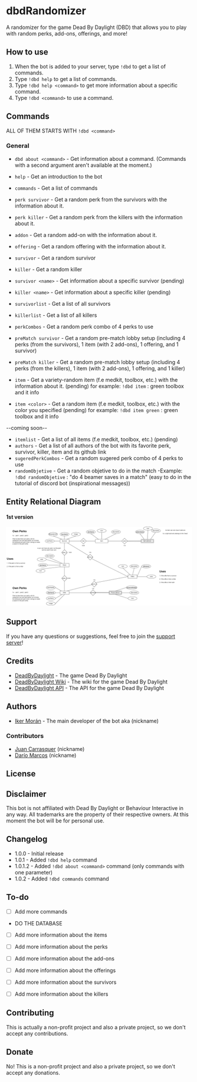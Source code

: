 # dbdRandomizer
A randomizer for the game Dead By Daylight (DBD) that allows you to play with random perks, add-ons, offerings, and more!

## How to use
1. When the bot is added to your server, type `!dbd` to get a list of commands.
2. Type `!dbd help` to get a list of commands.
3. Type `!dbd help <command>` to get more information about a specific command.
4. Type `!dbd <command>` to use a command.

## Commands
ALL OF THEM STARTS WITH `!dbd <command>`

### General
- `dbd about <command>` - Get information about a command. (Commands with a second argument aren't available at the moment.) 

- `help` - Get an introduction to the bot
- `commands` - Get a list of commands
- `perk survivor` - Get a random perk from the survivors with the information about it.
- `perk killer` - Get a random perk from the killers with the information about it.
- `addon` - Get a random add-on with the information about it.
- `offering` - Get a random offering with the information about it.
- `survivor` - Get a random survivor
- `killer` - Get a random killer
- `survivor <name>` - Get information about a specific survivor (pending)
- `killer <name>` - Get information about a specific killer (pending)
- `survivorlist` - Get a list of all survivors
- `killerlist` - Get a list of all killers
- `perkCombos` - Get a random perk combo of 4 perks to use
- `preMatch survivor` - Get a random pre-match lobby setup (including 4 perks (from the survivors), 1 item (with 2 add-ons), 1 offering, and 1 survivor)
- `preMatch killer` - Get a random pre-match lobby setup (including 4 perks (from the killers), 1 item (with 2 add-ons), 1 offering, and 1 killer)
- `item` - Get a variety-random item (f.e medkit, toolbox, etc.) with the information about it. (pending)
    for example: `!dbd item` : green toolbox and it info
- `item <color>` - Get a random item (f.e medkit, toolbox, etc.) with the color you specified (pending)
    for example: `!dbd item green` : green toolbox and it info

--coming soon--

- `itemlist` - Get a list of all items (f.e medkit, toolbox, etc.) (pending)
- `authors` - Get a list of all authors of the bot with its favorite perk, survivor, killer, item and its github link
- `sugeredPerkCombos` - Get a random sugered perk combo of 4 perks to use
- `randomObjetive` - Get a random objetive to do in the match
        -Example: `!dbd randomObjetive` : "do 4 beamer saves in a match" (easy to do in the tutorial of discord bot (inspirational messages))

## Entity Relational Diagram
#### 1st version
![ERD](Images/ER_1st_Version.png)

## Support
If you have any questions or suggestions, feel free to join the [support server]()!

## Credits
- [DeadByDaylight](https://deadbydaylight.com/) - The game Dead By Daylight
- [DeadByDaylight Wiki](https://deadbydaylight.gamepedia.com/Dead_by_Daylight_Wiki) - The wiki for the game Dead By Daylight
- [DeadByDaylight API]() - The API for the game Dead By Daylight    

## Authors
- [Iker Morán](//gitlink) - The main developer of the bot aka (nickname)
### Contributors
- [Juan Carrasquer](//gitlink) (nickname)
- [Darío Marcos](//gitlink) (nickname)

## License




## Disclaimer
This bot is not affiliated with Dead By Daylight or Behaviour Interactive in any way. All trademarks are the property of their respective owners.
At this moment the bot will be for personal use.

## Changelog
- 1.0.0 - Initial release
- 1.0.1 - Added `!dbd help` command
- 1.0.1.2 - Added `!dbd about <command>` command (only commands with one parameter)
- 1.0.2 - Added `!dbd commands` command


## To-do

- [ ] Add more commands
- DO THE DATABASE
- [ ] Add more information about the items
- [ ] Add more information about the perks
- [ ] Add more information about the add-ons
- [ ] Add more information about the offerings
- [ ] Add more information about the survivors
- [ ] Add more information about the killers


## Contributing
This is actually a non-profit project and also a private project, so we don't accept any contributions.

## Donate
No! This is a non-profit project and also a private project, so we don't accept any donations.




